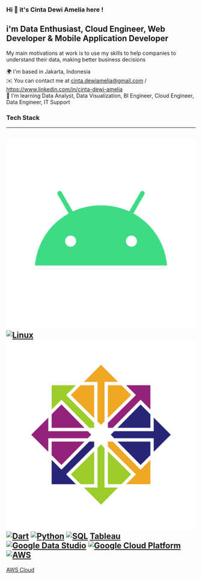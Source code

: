 ### Hi 👋 it's Cinta Dewi Amelia here !

## i'm Data Enthusiast, Cloud Engineer, Web Developer & Mobile Application Developer

My main motivations at work is to use my skills to help companies to understand their data, making better business decisions

🌍  I'm based in Jakarta, Indonesia \
✉️  You can contact me at cinta.dewiamelia@gmail.com / https://www.linkedin.com/in/cinta-dewi-amelia \
🧠  I'm learning Data Analyst, Data Visualization, BI Engineer, Cloud Engineer, Data Engineer, IT Support

### Tech Stack 

---
[![Android](https://github.com/edent/SuperTinyIcons/blob/master/images/svg/android.svg)][1]
[![Linux](https://raw.githubusercontent.com/danielcranney/readme-generator/main/public/icons/skills/linux-colored.svg)][10]
[![CentOs](https://github.com/edent/SuperTinyIcons/blob/master/images/svg/centos.svg)][2]
[![Dart](https://raw.githubusercontent.com/danielcranney/readme-generator/main/public/icons/skills/dart-colored.svg)][3]
[![Python](https://raw.githubusercontent.com/danielcranney/readme-generator/main/public/icons/skills/python-colored.svg)][4]
[![SQL](https://raw.githubusercontent.com/danielcranney/readme-generator/main/public/icons/skills/mysql-colored.svg)][5]
[Tableau](https://www.tableau.com)
[![Google Data Studio](https://raw.githubusercontent.com/danielcranney/readme-generator/main/public/icons/skills/googlelookerstudio-colored.svg)][7]
[![Google Cloud Platform](https://raw.githubusercontent.com/danielcranney/readme-generator/main/public/icons/skills/googlecloud-colored.svg)][8]
[![AWS](https://raw.githubusercontent.com/danielcranney/readme-generator/main/public/icons/skills/googlecloud-colored.svg)][9]
---


[AWS Cloud]()

[1]: https://developer.android.com/studio
[2]: https://www.centos.org
[3]: https://dart.dev
[4]: https://www.python.org
[5]: https://www.mysql.com
[6]: https://www.tableau.com
[7]: https://lookerstudio.google.com
[8]: https://cloud.google.com
[9]: https://aws.amazon.com
[10]: https://www.linux.org

